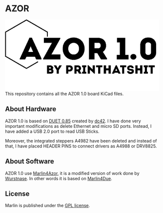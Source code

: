 # AZOR
<img align="right" src="Documents/Images/logoAzor.bmp"/>

This repository contains all the AZOR 1.0 board KiCad files.  

## About Hardware 

AZOR 1.0 is based on [DUET 0.85](http://reprap.org/wiki/Duet#Drive_numbers) created by [dc42](https://github.com/dc42). I have done very important modifications as delete Ethernet and micro SD ports. Instead, I have added a USB 2.0 port to read USB Sticks. 

Moreover, the integrated steppers A4982 have been deleted and instead of that, I have placed HEADER PINS to connect drivers as A4988 or DRV8825. 

## About Software 

AZOR 1.0 use [Marlin4Azor](https://github.com/didix21/Marlin4AZOR), it is a modified version of work  done by [Wurstnase](https://github.com/Wurstnase). In other words it is based on [Marlin4Due](https://github.com/Wurstnase/Marlin4Due).

## License

Marlin is published under the [GPL license](LICENSE).




